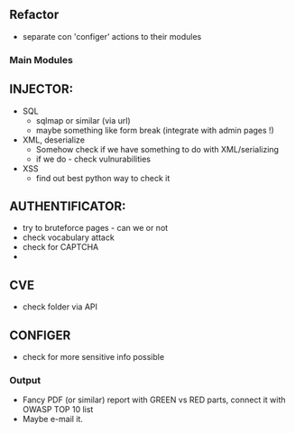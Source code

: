 ## Refactor
- separate con 'configer' actions to their modules

### Main Modules

## INJECTOR:
- SQL
	- sqlmap or similar (via url)
	- maybe something like form break (integrate with admin pages !)
- XML, deserialize
	- Somehow check if we have something to do with XML/serializing
	- if we do - check vulnurabilities
- XSS
	- find out best python way to check it

## AUTHENTIFICATOR:
- try to bruteforce pages - can we or not
- check vocabulary attack
- check for CAPTCHA
- 

## CVE
- check folder via API

## CONFIGER
- check for more sensitive info possible

### Output
- Fancy PDF (or similar) report with GREEN vs RED parts, connect it with OWASP TOP 10 list
- Maybe e-mail it.


